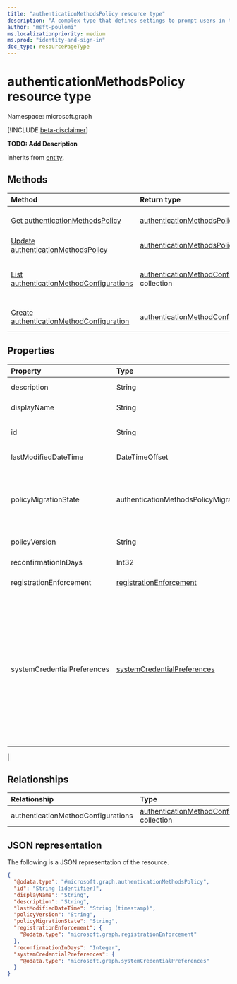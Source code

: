 ```yaml
---
title: "authenticationMethodsPolicy resource type"
description: "A complex type that defines settings to prompt users in the organization to use the most appropriate credentials among the ones registered by the user. Presently, a user has selected the default authentication method. With this implementation, this chosen credential is determined dynamically based on various factors including security, availability, and user experience. This credential will override the current method selected by the user. At present this will only apply to MFA. Going forward, in future releases, this will be applicable for all user authentications."
author: "msft-poulomi"
ms.localizationpriority: medium
ms.prod: "identity-and-sign-in"
doc_type: resourcePageType
---
```


# authenticationMethodsPolicy resource type

Namespace: microsoft.graph

[!INCLUDE [beta-disclaimer](../../includes/beta-disclaimer.md)]

**TODO: Add Description**


Inherits from [entity](../resources/entity.md).

## Methods
|Method|Return type|Description|
|:---|:---|:---|
|[Get authenticationMethodsPolicy](../api/authenticationmethodspolicy-get.md)|[authenticationMethodsPolicy](../resources/authenticationmethodspolicy.md)|Read the properties and relationships of an [authenticationMethodsPolicy](../resources/authenticationmethodspolicy.md) object.|
|[Update authenticationMethodsPolicy](../api/authenticationmethodspolicy-update.md)|[authenticationMethodsPolicy](../resources/authenticationmethodspolicy.md)|Update the properties of an [authenticationMethodsPolicy](../resources/authenticationmethodspolicy.md) object.|
|[List authenticationMethodConfigurations](../api/authenticationmethodspolicy-list-authenticationmethodconfigurations.md)|[authenticationMethodConfiguration](../resources/authenticationmethodconfiguration.md) collection|Get the authenticationMethodConfiguration resources from the authenticationMethodConfigurations navigation property.|
|[Create authenticationMethodConfiguration](../api/authenticationmethodspolicy-post-authenticationmethodconfigurations.md)|[authenticationMethodConfiguration](../resources/authenticationmethodconfiguration.md)|Create a new authenticationMethodConfiguration object.|

## Properties
|Property|Type|Description|
|:---|:---|:---|
|description|String|**TODO: Add Description**|
|displayName|String|**TODO: Add Description**|
|id|String|**TODO: Add Description** Inherited from [entity](../resources/entity.md).|
|lastModifiedDateTime|DateTimeOffset|**TODO: Add Description**|
|policyMigrationState|authenticationMethodsPolicyMigrationState|**TODO: Add Description**.The possible values are: `preMigration`, `migrationInProgress`, `migrationComplete`, `unknownFutureValue`.|
|policyVersion|String|**TODO: Add Description**|
|reconfirmationInDays|Int32|**TODO: Add Description**|
|registrationEnforcement|[registrationEnforcement](../resources/registrationenforcement.md)|**TODO: Add Description**|
|systemCredentialPreferences|[systemCredentialPreferences](../resources/systemcredentialpreferences.md)|"Credential preference for all user authentications is calculated at runtime and prompted to the user. This overrides the user-selected authentication method. Note that presently, it will be enforced only for MFA. Going forward, in future releases, this will be enforced for all authentications."|
|

## Relationships
|Relationship|Type|Description|
|:---|:---|:---|
|authenticationMethodConfigurations|[authenticationMethodConfiguration](../resources/authenticationmethodconfiguration.md) collection|**TODO: Add Description**|

## JSON representation
The following is a JSON representation of the resource.
<!-- {
  "blockType": "resource",
  "keyProperty": "id",
  "@odata.type": "microsoft.graph.authenticationMethodsPolicy",
  "baseType": "microsoft.graph.entity",
  "openType": false
}
-->
``` json
{
  "@odata.type": "#microsoft.graph.authenticationMethodsPolicy",
  "id": "String (identifier)",
  "displayName": "String",
  "description": "String",
  "lastModifiedDateTime": "String (timestamp)",
  "policyVersion": "String",
  "policyMigrationState": "String",
  "registrationEnforcement": {
    "@odata.type": "microsoft.graph.registrationEnforcement"
  },
  "reconfirmationInDays": "Integer",
  "systemCredentialPreferences": {
    "@odata.type": "microsoft.graph.systemCredentialPreferences"
  }
}
```

